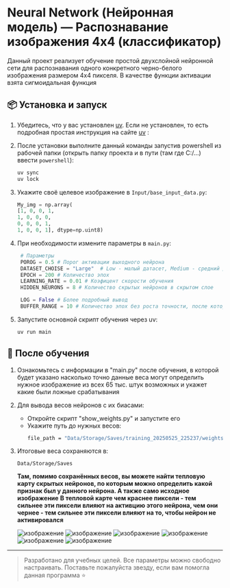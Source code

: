 # Neural Network (Нейронная модель) — Распознавание изображения 4x4 (классификатор)

Данный проект реализует обучение простой двухслойной нейронной сети для распознавания одного конкретного черно-белого изображения размером 4x4 пикселя. В качестве функции активации взята сигмоидальная функция

## 📦 Установка и запуск

1. Убедитесь, что у вас установлен [uv](https://github.com/astral-sh/uv). Если не установлен, то есть подробная простая инструкция на сайте [uv](https://docs.astral.sh/uv/getting-started/installation/) :

2. После установки выполните данный команды запустив powershell из рабочей папки (открыть папку проекта и в пути (там где C:/...) ввести `powershell`):
    ```bash
    uv sync
    uv lock
    ```

3. Укажите своё целевое изображение в `Input/base_input_data.py`:
    ```python
    My_img = np.array(
   [1, 0, 0, 1,
    1, 0, 0, 0,
    0, 0, 0, 1,
    1, 0, 0, 1], dtype=np.uint8)
    ```

4. При необходимости измените параметры в `main.py`:
   ```python
    # Параметры
    POROG = 0.5 # Порог активации выходного нейрона
    DATASET_CHOISE = "Large"  # Low - малый датасет, Medium - средний датасет, Large - большой датасет
    EPOCH = 200 # Количество эпох
    LEARNING_RATE = 0.01 # Коэфицент скорости обучения
    HIDDEN_NEURONS = 8 # Количество скрытых нейронов в скрытом слое

    LOG = False # Более подробный вывод
    BUFFER_RANGE = 10 # Количество эпох без роста точности, после которого обучение заканчивается
    ```

5. Запустите основной скрипт обучения через uv:
    ```bash
    uv run main
    ```

## 🧠 После обучения

1. Ознакомьтесь с информации в "main.py" после обучения, в которой будет указано насколько точно данные веса могут определить нужное изображение из всех 65 тыс. штук возможных и укажет какие были ложные срабатывания

2. Для вывода весов нейронов с их биасами:
    - Откройте скрипт "show_weights.py" и запустите его
    - Укажите путь до нужных весов:
        ```bash
        file_path = "Data/Storage/Saves/training_20250525_225237/weights/weights_final_20250525_225237.npz"
        ```
        
 3. Итоговые веса сохраняются в:
    ```
    Data/Storage/Saves
    ```
    **Там, помимо сохранённых весов, вы можете найти тепловую карту скрытых нейронов, по которым можно определить какой признак был у данного нейрона. А также само исходное изображение**
    **В тепловой карте чем краснее пиксели - тем сильнее эти пиксели влияют на активцию этого нейрона, чем они чернее - тем сильнее эти пиксели влияют на то, чтобы нейрон не активировался**


    ![изображение](https://github.com/user-attachments/assets/187ced4b-79af-48e6-888e-d08336ff457a)
    ![изображение](https://github.com/user-attachments/assets/10677779-c546-46f1-bfe6-130929a09c9a)
    ![изображение](https://github.com/user-attachments/assets/d8f503a2-5bc2-41a1-8953-c77a4ac6a429)
    ![изображение](https://github.com/user-attachments/assets/e67e7fd1-c50c-48ca-8e32-9d768e798139)
    ![изображение](https://github.com/user-attachments/assets/91094ebb-0c20-4b9b-a283-a82ff9c192c0)
    ![изображение](https://github.com/user-attachments/assets/003290cf-a9fe-4fb0-bf16-cabad40dacf5)









---

> Разработано для учебных целей. Все параметры можно свободно настраивать. Поставьте пожалуйста звезду, если вам помогла данная программа ⭐
